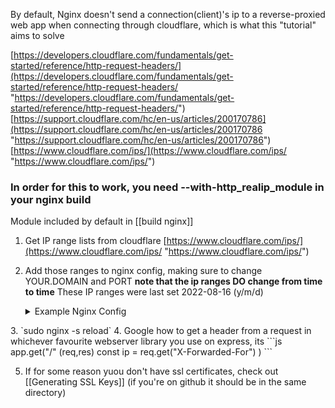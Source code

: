 By default, Nginx doesn't send a connection(client)'s ip to a reverse-proxied web app when connecting through cloudflare, which is what this "tutorial" aims to solve

 [https://developers.cloudflare.com/fundamentals/get-started/reference/http-request-headers/](https://developers.cloudflare.com/fundamentals/get-started/reference/http-request-headers/ "https://developers.cloudflare.com/fundamentals/get-started/reference/http-request-headers/") [https://support.cloudflare.com/hc/en-us/articles/200170786](https://support.cloudflare.com/hc/en-us/articles/200170786 "https://support.cloudflare.com/hc/en-us/articles/200170786")
 [https://www.cloudflare.com/ips/](https://www.cloudflare.com/ips/ "https://www.cloudflare.com/ips/")

### In order for this to work, you need --with-http_realip_module in your nginx build
Module included by default in [[build nginx]] 

1. Get IP range lists from cloudflare
 [https://www.cloudflare.com/ips/](https://www.cloudflare.com/ips/ "https://www.cloudflare.com/ips/")
2. Add those ranges to nginx config, making sure to change YOUR.DOMAIN and PORT
   **note that the ip ranges DO change from time to time**
   These IP ranges were last set 2022-08-16 (y/m/d)
   <details>
   <summary>Example Nginx Config </summary>
   ```nginx
	server {
	    listen 80;
	    server_name YOUR.DOMAIN;
	    return 301 https://$server_name$request_uri;
	}
	
	server {
	    listen 443 ssl http2;
	
	    server_name YOUR.DOMAIN;
	
		set_real_ip_from 103.21.244.0/22;
		set_real_ip_from 103.22.200.0/22;
		set_real_ip_from 103.31.4.0/22;
		set_real_ip_from 104.16.0.0/13;
		set_real_ip_from 104.24.0.0/14;
		set_real_ip_from 108.162.192.0/18;
		set_real_ip_from 131.0.72.0/22;
		set_real_ip_from 141.101.64.0/18;
		set_real_ip_from 162.158.0.0/15;
		set_real_ip_from 172.64.0.0/13;
		set_real_ip_from 173.245.48.0/20;
		set_real_ip_from 188.114.96.0/20;
		set_real_ip_from 190.93.240.0/20;
		set_real_ip_from 197.234.240.0/22;
		set_real_ip_from 198.41.128.0/17;
	
		set_real_ip_from 2400:cb00::/32;
		set_real_ip_from 2606:4700::/32;
		set_real_ip_from 2803:f800::/32;
		set_real_ip_from 2405:b500::/32;
		set_real_ip_from 2405:8100::/32;
		set_real_ip_from 2a06:98c0::/29;
		set_real_ip_from 2c0f:f248::/32;
	
	
	
		real_ip_header X-Forwarded-For;
		real_ip_recursive on;
	
		ssl_certificate /root/.acme.sh/YOUR.DOMAIN/fullchain.cer;
		ssl_certificate_key /root/.acme.sh/YOUR.DOMAIN/YOUR.DOMAIN.key;
	
		location / {
				proxy_set_header  Host $host;
				proxy_set_header  X-Forwarded-For $remote_addr;
				proxy_set_header  X-Forwarded-Host $remote_addr;
				proxy_pass http://localhost:PORT;
		}
	}
	```
</details>
3. `sudo nginx -s reload`
4. Google how to get a header from a request in whichever favourite webserver library you use
   on express, its 
```js
app.get("/" (req,res)
	const ip = req.get("X-Forwarded-For")
)
```

5. If for some reason yuou don't have  ssl certificates, check out [[Generating SSL Keys]] (if you're on github it should be in the same directory)